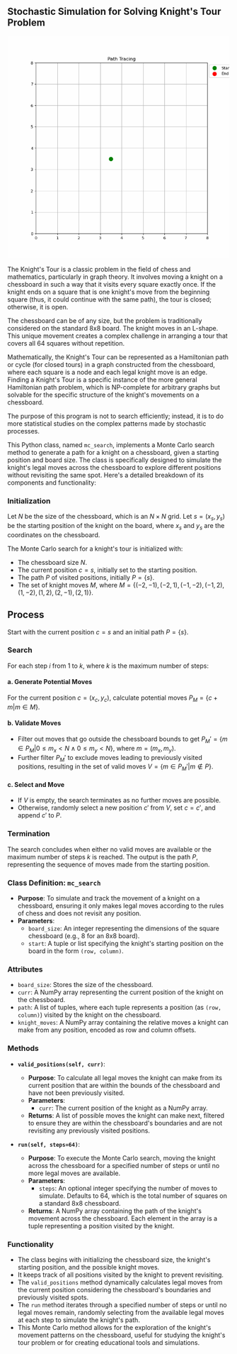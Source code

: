 ## Stochastic Simulation for Solving Knight's Tour Problem

<p align="center">
    <img src="/path_tracing.gif" alt="Path Tracing Animation" height="500"> 
</p>

The Knight's Tour is a classic problem in the field of chess and mathematics, particularly in graph theory. It involves moving a knight on a chessboard in such a way that it visits every square exactly once. If the knight ends on a square that is one knight's move from the beginning square (thus, it could continue with the same path), the tour is closed; otherwise, it is open.

The chessboard can be of any size, but the problem is traditionally considered on the standard 8x8 board. The knight moves in an L-shape. This unique movement creates a complex challenge in arranging a tour that covers all 64 squares without repetition.

Mathematically, the Knight's Tour can be represented as a Hamiltonian path or cycle (for closed tours) in a graph constructed from the chessboard, where each square is a node and each legal knight move is an edge. Finding a Knight's Tour is a specific instance of the more general Hamiltonian path problem, which is NP-complete for arbitrary graphs but solvable for the specific structure of the knight's movements on a chessboard.

The purpose of this program is not to search efficiently; instead, it is to do more statistical studies on the complex patterns made by stochastic processes.

This Python class, named `mc_search`, implements a Monte Carlo search method to generate a path for a knight on a chessboard, given a starting position and board size. The class is specifically designed to simulate the knight's legal moves across the chessboard to explore different positions without revisiting the same spot. Here's a detailed breakdown of its components and functionality:

### Initialization

Let $N$ be the size of the chessboard, which is an $N \times N$ grid. Let $s = (x_s, y_s)$ be the starting position of the knight on the board, where $x_s$ and $y_s$ are the coordinates on the chessboard.

The Monte Carlo search for a knight's tour is initialized with:

- The chessboard size $N$.
- The current position $c = s$, initially set to the starting position.
- The path $P$ of visited positions, initially $P = \lbrace s \rbrace$.
- The set of knight moves $M$, where $M = \lbrace(-2, -1), (-2, 1), (-1, -2), (-1, 2), (1, -2), (1, 2), (2, -1), (2, 1)\rbrace$.

## Process

Start with the current position $c = s$ and an initial path $P = \lbrace s \rbrace$.

### Search

For each step $i$ from $1$ to $k$, where $k$ is the maximum number of steps:

#### a. Generate Potential Moves

For the current position $c = (x_c, y_c)$, calculate potential moves $P_M = \lbrace c + m | m \in M \rbrace$.

#### b. Validate Moves

- Filter out moves that go outside the chessboard bounds to get $P_M' = \lbrace m \in P_M | 0 \leq m_x < N \land 0 \leq m_y < N \rbrace$, where $m = (m_x, m_y)$.
- Further filter $P_M'$ to exclude moves leading to previously visited positions, resulting in the set of valid moves $V = \lbrace m \in P_M' | m \notin P \rbrace$.

#### c. Select and Move

- If $V$ is empty, the search terminates as no further moves are possible.
- Otherwise, randomly select a new position $c'$ from $V$, set $c = c'$, and append $c'$ to $P$.

### Termination

The search concludes when either no valid moves are available or the maximum number of steps $k$ is reached. The output is the path $P$, representing the sequence of moves made from the starting position.

### Class Definition: `mc_search`

- **Purpose**: To simulate and track the movement of a knight on a chessboard, ensuring it only makes legal moves according to the rules of chess and does not revisit any position.
- **Parameters**:
  - `board_size`: An integer representing the dimensions of the square chessboard (e.g., 8 for an 8x8 board).
  - `start`: A tuple or list specifying the knight's starting position on the board in the form `(row, column)`.

### Attributes

- `board_size`: Stores the size of the chessboard.
- `curr`: A NumPy array representing the current position of the knight on the chessboard.
- `path`: A list of tuples, where each tuple represents a position (as `(row, column)`) visited by the knight on the chessboard.
- `knight_moves`: A NumPy array containing the relative moves a knight can make from any position, encoded as row and column offsets.

### Methods

- **`valid_positions(self, curr)`**:

  - **Purpose**: To calculate all legal moves the knight can make from its current position that are within the bounds of the chessboard and have not been previously visited.
  - **Parameters**:
    - `curr`: The current position of the knight as a NumPy array.
  - **Returns**: A list of possible moves the knight can make next, filtered to ensure they are within the chessboard's boundaries and are not revisiting any previously visited positions.

- **`run(self, steps=64)`**:
  - **Purpose**: To execute the Monte Carlo search, moving the knight across the chessboard for a specified number of steps or until no more legal moves are available.
  - **Parameters**:
    - `steps`: An optional integer specifying the number of moves to simulate. Defaults to 64, which is the total number of squares on a standard 8x8 chessboard.
  - **Returns**: A NumPy array containing the path of the knight's movement across the chessboard. Each element in the array is a tuple representing a position visited by the knight.

### Functionality

- The class begins with initializing the chessboard size, the knight's starting position, and the possible knight moves.
- It keeps track of all positions visited by the knight to prevent revisiting.
- The `valid_positions` method dynamically calculates legal moves from the current position considering the chessboard's boundaries and previously visited spots.
- The `run` method iterates through a specified number of steps or until no legal moves remain, randomly selecting from the available legal moves at each step to simulate the knight's path.
- This Monte Carlo method allows for the exploration of the knight's movement patterns on the chessboard, useful for studying the knight's tour problem or for creating educational tools and simulations.
